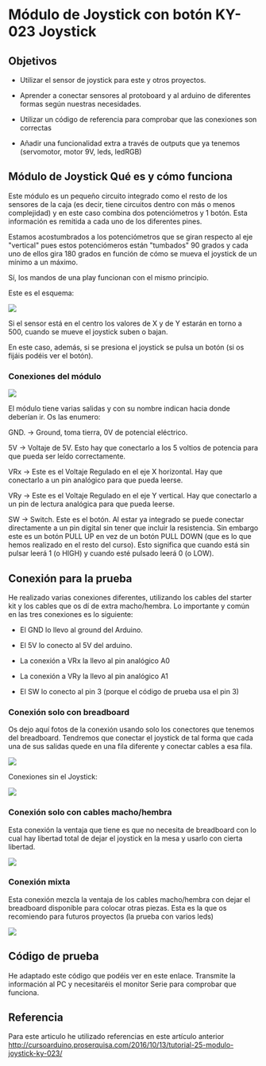 # Módulo de Joystick con botón KY-023 Joystick

## Objetivos 

* Utilizar el sensor de joystick para este y otros proyectos. 

* Aprender a conectar sensores al protoboard y al arduino de diferentes formas según nuestras necesidades.

* Utilizar un código de referencia para comprobar que las conexiones son correctas 

* Añadir una funcionalidad extra a través de outputs que ya tenemos (servomotor, motor 9V, leds, ledRGB)

## Módulo de Joystick Qué es y cómo funciona

Este módulo es un pequeño circuito integrado como el resto de los sensores de la caja (es decir, tiene circuitos dentro con más o menos complejidad) y en este caso combina dos potenciómetros y 1 botón. Esta información es remitida a cada uno de los diferentes pines. 

Estamos acostumbrados a los potenciómetros que se giran respecto al eje "vertical" pues estos potenciómeros están "tumbados" 90 grados y cada uno de ellos gira 180 grados en función de cómo se mueva el joystick de un mínimo a un máximo. 

Sí, los mandos de una play funcionan con el mismo principio. 

Este es el esquema:

![](https://raw.githubusercontent.com/d-prieto/arduinoCourse/main/Images/Esquema%20JK-023.jpg)

Si el sensor está en el centro los valores de X y de Y estarán en torno a 500, cuando se mueve el joystick suben o bajan. 

En este caso, además, si se presiona el joystick se pulsa un botón (si os fijáis podéis ver el botón). 

### Conexiones del módulo

![](https://raw.githubusercontent.com/d-prieto/arduinoCourse/main/Images/Joystick03.JPG)

El módulo tiene varias salidas y con su nombre indican hacia donde deberían ir. Os las enumero:

GND. -> Ground, toma tierra, 0V de potencial eléctrico. 

5V -> Voltaje de 5V. Esto hay que conectarlo a los 5 voltios de potencia para que pueda ser leído correctamente. 

VRx -> Este es el Voltaje Regulado en el eje X horizontal. Hay que conectarlo a un pin analógico para que pueda leerse.  

VRy -> Este es el Voltaje Regulado en el eje Y vertical. Hay que conectarlo a un pin de lectura analógica para que pueda leerse. 

SW -> Switch. Este es el botón. Al estar ya integrado se puede conectar directamente a un pin digital sin tener que incluir la resistencia. Sin embargo este es un botón PULL UP en vez de un botón PULL DOWN (que es lo que hemos realizado en el resto del curso). Esto significa que cuando está sin pulsar leerá 1 (o HIGH) y cuando esté pulsado leerá 0 (o LOW). 

## Conexión para la prueba

He realizado varias conexiones diferentes, utilizando los cables del starter kit y los cables que os dí de extra macho/hembra. Lo importante y común en las tres conexiones es lo siguiente:

* El GND lo llevo al ground del Arduino.

* El 5V lo conecto al 5V del arduino. 

* La conexión a VRx la llevo al pin analógico A0

* La conexión a VRy la llevo al pin analógico A1

* El SW lo conecto al pin 3 (porque el código de prueba usa el pin 3)

### Conexión solo con breadboard 

Os dejo aquí fotos de la conexión usando solo los conectores que tenemos del breadboard. Tendremos que conectar el joystick de tal forma que cada una de sus salidas quede en una fila diferente y conectar cables a esa fila. 


![](https://raw.githubusercontent.com/d-prieto/arduinoCourse/main/Images/Joystick05.JPG)

Conexiones sin el Joystick: 

![](https://raw.githubusercontent.com/d-prieto/arduinoCourse/main/Images/Joystick04.JPG)

### Conexión solo con cables macho/hembra

Esta conexión la ventaja que tiene es que no necesita de breadboard con lo cual hay libertad total de dejar el joystick en la mesa y usarlo con cierta libertad. 

![](https://raw.githubusercontent.com/d-prieto/arduinoCourse/main/Images/Joystick02.JPG)

### Conexión mixta

Esta conexión mezcla la ventaja de los cables macho/hembra con dejar el breadboard disponible para colocar otras piezas. Esta es la que os recomiendo para futuros proyectos (la prueba con varios leds)

![](https://raw.githubusercontent.com/d-prieto/arduinoCourse/main/Images/Joystick01.JPG)

## Código de prueba 

He adaptado este código que podéis ver en este enlace. Transmite la información al PC y necesitaréis el monitor Serie para comprobar que funciona. 



## Referencia 

Para este articulo he utilizado referencias en este artículo anterior http://cursoarduino.proserquisa.com/2016/10/13/tutorial-25-modulo-joystick-ky-023/
